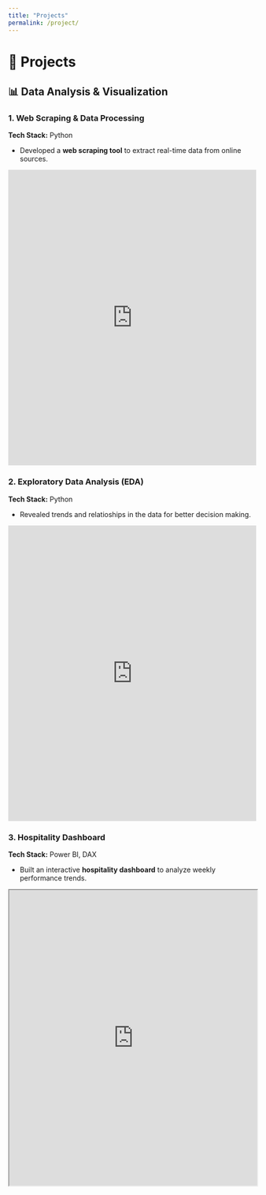 ```yaml
---
title: "Projects"
permalink: /project/
---
```


# 🚀 Projects

## 📊 Data Analysis & Visualization  

### **1. Web Scraping & Data Processing**  
**Tech Stack:** Python 
- Developed a **web scraping tool** to extract real-time data from online sources. 
<iframe src="https://www.kaggle.com/embed/winniekiage/web-scraping-with-python?kernelSessionId=245060709" height="600px" style="margin: 0 auto; width: 100%; max-width: 950px;" frameborder="0" scrolling="auto" title="Web Scraping with Python"></iframe>

### **2. Exploratory Data Analysis (EDA)**  
**Tech Stack:** Python 
- Revealed trends and relatioships in the data for better decision making.
<iframe src="https://www.kaggle.com/embed/winniekiage/titanic-eda?kernelSessionId=243519654" height="600px" style="margin: 0 auto; width: 100%; max-width: 950px;" frameborder="0" scrolling="auto" title="Titanic EDA"></iframe>


### **3. Hospitality Dashboard**  
**Tech Stack:** Power BI, DAX
- Built an interactive **hospitality dashboard** to analyze weekly performance trends.    
<iframe src="https://drive.google.com/file/d/1dQhxE-V7UQMIvLn_-HUhZZiUoHFjipM5/view?usp=drive_link" width="100%" height="600px"></iframe>

